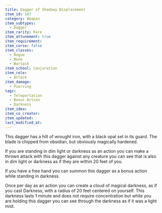 ```yaml
---
title: Dagger of Shadowy Displacement
item_id: 167
category: Weapon
item_subtypes:
  - Dagger
item_rarity: Rare
item_attunement: true
item_requirement:
item_curse: false
item_classes:
  - Rogue
  - Monk
  - Warlock
item_school: Conjuration
item_role:
  - Attack
item_damage:
  - Piercing
tags:
  - Teleportation
  - Bonus Action
  - Darkness
item_idea:
item_co_creator:
item_updated:
last_modified_at:
---
```


This dagger has a hilt of wrought iron, with a black opal set in its guard. The blade is chipped from obsidian, but obviously magically hardened.

If you are standing in dim light or darkness as an action you can make a thrown attack with this dagger against any creature you can see that is also in dim light or darkness as if they are within 20 feet of you.

If you have a free hand you can summon this dagger as a bonus action while standing in darkness.

Once per day as an action you can create a cloud of magical darkness, as if you cast <magic-spell>Darkness</magic-spell>, with a radius of 20 feet centered on yourself. This darkness lasts 1 minute and does not require concentration but while you are holding this dagger you can see through the darkness as if it was a light mist.
